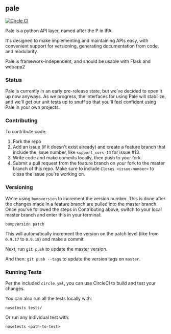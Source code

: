 pale
----

[![Circle CI](https://circleci.com/gh/Loudr/pale/tree/master.svg?style=shield)](https://circleci.com/gh/Loudr/pale/tree/master)

Pale is a python API layer, named after the P in IPA.


It's designed to make implementing and maintaining APIs easy, with convenient
support for versioning, generating documentation from code, and modularity.

Pale is framework-independent, and should be usable with Flask and webapp2


### Status

Pale is currently in an early pre-release state, but we've decided to
open it up now anyways.  As we progress, the interfaces for using Pale
will stabilize, and we'll get our unit tests up to snuff so that you'll
feel confident using Pale in your own projects.

### Contributing

To contribute code:
  1. Fork the repo
  2. Add an issue (if it doesn't exist already) and create a feature branch that include the issue number, like `support_cors-13` for issue #13. 
  3. Write code and make commits locally, then push to your fork. 
  4. Submit a pull request from the feature branch on your fork to the master branch of this repo. Make sure to include `Closes <issue-number>` to close the issue you're working on.
 
### Versioning

We're using `bumpversion` to increment the version number. This is done after the changes made in a feature branch are pulled into the master branch. Once you've followed the steps in Contributing above, switch to your local master branch and enter this in your terminal:
```
bumpversion patch
```
This will automatically increment the version on the patch level (like from `0.9.17` to `0.9.18`) and make a commit.

Next, run `git push` to update the master version.

And then: `git push --tags` to update the version tags on `master`.

### Running Tests

Per the included `circle.yml`, you can use CircleCI to build and test your changes.

You can also run all the tests locally with:

```Shell
nosetests tests/
```

Or run any individual test with:
```Shell
nosetests <path-to-test>
```
